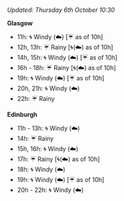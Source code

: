 *Updated: Thursday 6th October 10:30*

**Glasgow**

* 11h: :cyclone: Windy (:cloud:) [:umbrella: as of 10h]
* 12h, 13h: :umbrella: Rainy [:cyclone:(:cloud:) as of 10h]
* 14h, 15h: :cyclone: Windy (:cloud:) [:umbrella: as of 10h]
* 16h - 18h: :umbrella: Rainy [:cyclone:(:cloud:) as of 10h]
* 19h: :cyclone: Windy (:cloud:) [:umbrella: as of 10h]
* 20h, 21h: :cyclone: Windy (:cloud:)
* 22h: :umbrella: Rainy

**Edinburgh**

* 11h - 13h: :cyclone: Windy (:cloud:)
* 14h: :umbrella: Rainy
* 15h, 16h: :cyclone: Windy (:cloud:)
* 17h: :umbrella: Rainy [:cyclone:(:cloud:) as of 10h]
* 18h: :cyclone: Windy (:cloud:)
* 19h: :cyclone: Windy (:cloud:) [:umbrella: as of 10h]
* 20h - 22h: :cyclone: Windy (:cloud:)
